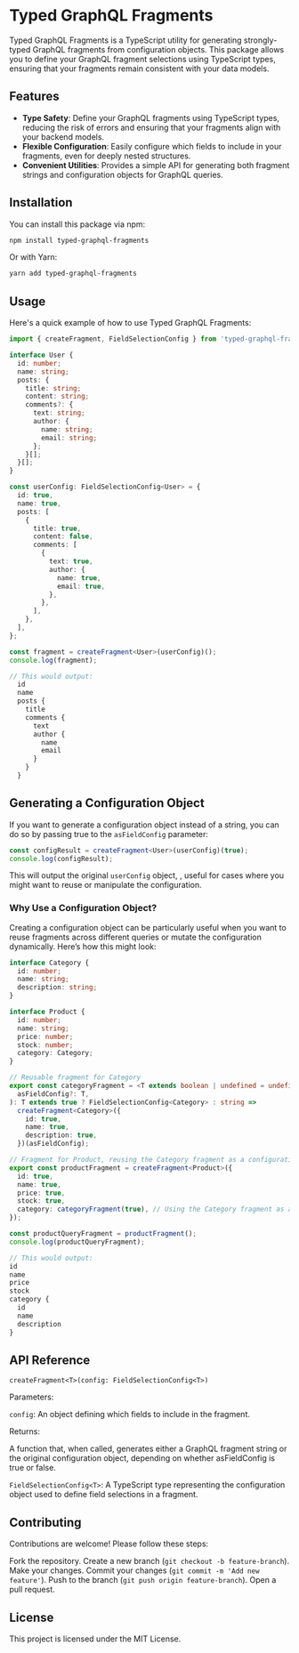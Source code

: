 # Typed GraphQL Fragments

Typed GraphQL Fragments is a TypeScript utility for generating strongly-typed GraphQL fragments from configuration objects. This package allows you to define your GraphQL fragment selections using TypeScript types, ensuring that your fragments remain consistent with your data models.

## Features

- **Type Safety**: Define your GraphQL fragments using TypeScript types, reducing the risk of errors and ensuring that your fragments align with your backend models.
- **Flexible Configuration**: Easily configure which fields to include in your fragments, even for deeply nested structures.
- **Convenient Utilities**: Provides a simple API for generating both fragment strings and configuration objects for GraphQL queries.

## Installation

You can install this package via npm:

```bash
npm install typed-graphql-fragments
```

Or with Yarn:

```bash
yarn add typed-graphql-fragments
```

## Usage

Here's a quick example of how to use Typed GraphQL Fragments:

```typescript
import { createFragment, FieldSelectionConfig } from 'typed-graphql-fragments';

interface User {
  id: number;
  name: string;
  posts: {
    title: string;
    content: string;
    comments?: {
      text: string;
      author: {
        name: string;
        email: string;
      };
    }[];
  }[];
}

const userConfig: FieldSelectionConfig<User> = {
  id: true,
  name: true,
  posts: [
    {
      title: true,
      content: false,
      comments: [
        {
          text: true,
          author: {
            name: true,
            email: true,
          },
        },
      ],
    },
  ],
};

const fragment = createFragment<User>(userConfig)();
console.log(fragment);

// This would output:
  id
  name
  posts {
    title
    comments {
      text
      author {
        name
        email
      }
    }
  }
```

## Generating a Configuration Object

If you want to generate a configuration object instead of a string, you can do so by passing true to the `asFieldConfig` parameter:

```typescript
const configResult = createFragment<User>(userConfig)(true);
console.log(configResult);
```

This will output the original `userConfig` object, , useful for cases where you might want to reuse or manipulate the configuration.

### Why Use a Configuration Object?

Creating a configuration object can be particularly useful when you want to reuse fragments across different queries or mutate the configuration dynamically. Here’s how this might look:

```typescript
interface Category {
  id: number;
  name: string;
  description: string;
}

interface Product {
  id: number;
  name: string;
  price: number;
  stock: number;
  category: Category;
}

// Reusable fragment for Category
export const categoryFragment = <T extends boolean | undefined = undefined>(
  asFieldConfig?: T,
): T extends true ? FieldSelectionConfig<Category> : string =>
  createFragment<Category>({
    id: true,
    name: true,
    description: true,
  })(asFieldConfig);

// Fragment for Product, reusing the Category fragment as a configuration object
export const productFragment = createFragment<Product>({
  id: true,
  name: true,
  price: true,
  stock: true,
  category: categoryFragment(true), // Using the Category fragment as a configuration object
});

const productQueryFragment = productFragment();
console.log(productQueryFragment);

// This would output:
id
name
price
stock
category {
  id
  name
  description
}

```

## API Reference

`createFragment<T>(config: FieldSelectionConfig<T>)`

Parameters:

`config`: An object defining which fields to include in the fragment.

Returns:

A function that, when called, generates either a GraphQL fragment string or the original configuration object, depending on whether asFieldConfig is true or false.

`FieldSelectionConfig<T>`: A TypeScript type representing the configuration object used to define field selections in a fragment.

## Contributing

Contributions are welcome! Please follow these steps:

Fork the repository.
Create a new branch (`git checkout -b feature-branch`).
Make your changes.
Commit your changes (`git commit -m 'Add new feature'`).
Push to the branch (`git push origin feature-branch`).
Open a pull request.

## License

This project is licensed under the MIT License.
